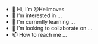 - 👋 Hi, I’m @Hellmoves
- 👀 I’m interested in ...
- 🌱 I’m currently learning ...
- 💞️ I’m looking to collaborate on ...
- 📫 How to reach me ...

<!---
Hellmoves/Hellmoves is a ✨ special ✨ repository because its `README.md` (this file) appears on your GitHub profile.
You can click the Preview link to take a look at your changes.
--->
